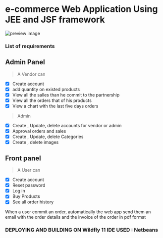 # e-commerce Web Application Using JEE and JSF framework


![preview image](https://raw.githubusercontent.com/mixaverros88/java-e-commerce/master/e-commerce.jpg)

### List of requirements

## Admin Panel ##
> A Vendor can
- [x] Create account
- [x] add quantity on existed products
- [x] View all the salles than he commit to the partnership
- [x] View all the orders that of his products
- [x] View a chart with the last five days orders

> Admin
- [x] Create , Update, delete accounts for vendor or admin
- [x] Approval orders and sales
- [x] Create , Update, delete Categories
- [x] Create , delete images

## Front panel ##
> A User can 
- [x] Create account
- [x] Reset password
- [x] Log in
- [x] Buy Products
- [x] See all order history

When a user commit an order, automatically the web app send them an email with the order details and the invoice of the order in pdf format


### DEPLOYING AND BUILDING ON Wildfly 11 IDE USED : Netbeans
